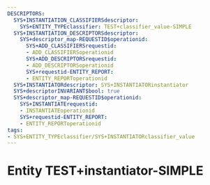 ```yaml
---
DESCRIPTORS:
  SYS+INSTANTIATION_CLASSIFIERSdescriptor:
    SYS+ENTITY_TYPEclassifier: TEST+classifier_value-SIMPLE
  SYS+INSTANTIATION_DESCRIPTORSdescriptor:
    SYS+descriptor_map-REQUESTID$operationid:
      SYS+ADD_CLASSIFIERSrequestid:
      - ADD_CLASSIFIERSoperationid
      SYS+ADD_DESCRIPTORSrequestid:
      - ADD_DESCRIPTORSoperationid
      SYS+requestid-ENTITY_REPORT:
      - ENTITY_REPORToperationid
  SYS+INSTANTIATORdescriptor: SYS+INSTANTIATORinstantiator
  SYS+descriptorINVARIANT$bool: true
  SYS+descriptor_map-REQUESTID$operationid:
    SYS+INSTANTIATErequestid:
    - INSTANTIATEoperationid
    SYS+requestid-ENTITY_REPORT:
    - ENTITY_REPORToperationid
tags:
- SYS+ENTITY_TYPEclassifier/SYS+INSTANTIATORclassifier_value
---
```

# Entity TEST+instantiator-SIMPLE

